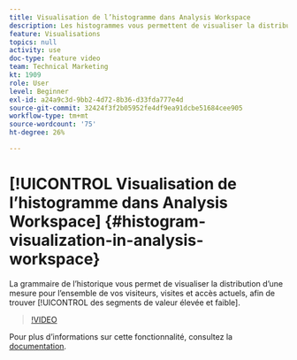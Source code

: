 ```yaml
---
title: Visualisation de l’histogramme dans Analysis Workspace
description: Les histogrammes vous permettent de visualiser la distribution d’une mesure parmi vos visiteurs, visites et accès actuels, afin de trouver des segments à forte et à faible valeur.
feature: Visualisations
topics: null
activity: use
doc-type: feature video
team: Technical Marketing
kt: 1909
role: User
level: Beginner
exl-id: a24a9c3d-9bb2-4d72-8b36-d33fda777e4d
source-git-commit: 32424f3f2b05952fe4df9ea91dcbe51684cee905
workflow-type: tm+mt
source-wordcount: '75'
ht-degree: 26%

---
```


# [!UICONTROL Visualisation de l’histogramme dans Analysis Workspace] {#histogram-visualization-in-analysis-workspace}

 La grammaire de l’historique vous permet de visualiser la distribution d’une   mesure pour l’ensemble de vos visiteurs, visites et accès actuels, afin de trouver  [!UICONTROL des segments de valeur élevée et faible].

>[!VIDEO](https://video.tv.adobe.com/v/23725/?quality=12)

Pour plus d’informations sur cette fonctionnalité, consultez la [documentation](https://marketing.adobe.com/resources/help/fr_FR/analytics/analysis-workspace/histogram.html).
